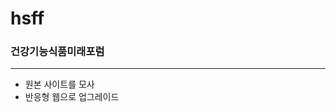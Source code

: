 # hsff
### 건강기능식품미래포럼
-------------------------------------------------
+ 원본 사이트를 모사
+ 반응형 웹으로 업그레이드
